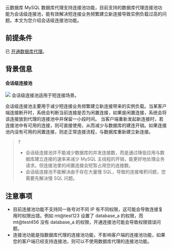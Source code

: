 云数据库 MySQL 数据库代理支持连接池功能，目前支持的数据库代理连接池功能为会话级连接池，能有效解决短连接业务频繁建立新连接导致实例负载过高的问题。本文为您介绍会话级连接池功能。

## 前提条件
已 [开通数据库代理](https://cloud.tencent.com/document/product/236/82231)。

## 背景信息
#### 会话级连接池
![](https://qcloudimg.tencent-cloud.cn/raw/74a11fec85a25b1c7e1d076bf504ea8d.png)
会话级连接池适用于短连接场景。

会话级连接池主要用于减少短连接业务频繁建立新连接带来的实例负载。当某客户端连接断开时，系统会判断当前连接是否为闲置连接，如果是闲置连接，系统会将该连接放到代理的连接池中并保留一小段时间。
当客户端重新发起新连接时，若连接池中有可用的连接，则可直接使用，从而减少与数据库的建连开销。如果连接池内没有可用的闲置连接，则走正常连接流程，与数据库重新建立新连接。
>?
>- 会话级连接池并不能减少数据库的并发连接数，而是通过降低应用与数据库建立连接的速率来减少 MySQL 主线程的开销，能更好地处理业务请求。但连接池里的闲置连接会短暂占用您的连接数。
>- 会话级连接池不能解决由于存在大量慢 SQL，导致的连接堆积问题，您需要先解决慢 SQL 问题。

## 注意事项
- 目前连接池功能不支持同一账号对不同 IP 有不同权限，这可能会导致连接复用时权限出错。例如 mt@test123 设置了 database_a 的权限，而 mt@test456 没有 database_a 的权限，开通连接池可能会导致权限错误问题。
- 连接池功能是指数据库代理的连接池功能，不影响客户端的连接池功能，如果您的客户端已经支持连接池，则可以不使用数据库代理的连接池功能。
